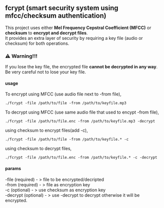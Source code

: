 ## fcrypt (smart security system using mfcc/checksum authentication)
 This project uses either **Mel Frequency Cepstral Coefficient (MFCC)** or **checksum** to **encrypt and decrypt files**.  
 It provides an extra layer of security by requiring a key file (audio or checksum) for both operations.

### ⚠️ Warning!!!
 If you lose the key file, the encrypted file **cannot be decrypted in any way**.  
 Be very careful not to lose your key file.

#### usage
 To encrypt using MFCC (use audio file next to -from file),

    ./fcrypt -file /path/to/file -from /path/to/keyfile.mp3

 To decrypt using MFCC (use same audio file that used to encypt -from file),

    ./fcrypt -file /path/to/file.enc -from /path/to/keyfile.mp3 -decrypt

 using checksum to encrypt files(add -c),

    ./fcrypt -file /path/to/file -from /path/to/keyfile.* -c

 using checksum to decrypt files,

    ./fcrypt -file /path/to/file.enc -from /path/to/keyfile.* -c -decrypt

#### params
 -file (required) - > file to be encrypted/decripted \
 -from (required) - > file as encryption key \
 -c (optional) - > use checksum as encryption key \
 -decrypt (optional) - > use -decrypt to decrypt otherwise it will be encrypted.
